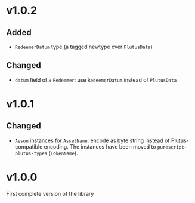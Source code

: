 # v1.0.2

## Added

- `RedeemerDatum` type (a tagged newtype over `PlutusData`)

## Changed

- `datum` field of a `Redeemer`: use `RedeemerDatum` instead of `PlutusData`

# v1.0.1

## Changed

- `Aeson` instances for `AssetName`: encode as byte string instead of Plutus-compatible encoding. The instances have been moved to `purescript-plutus-types` (`TokenName`).

# v1.0.0

First complete version of the library
